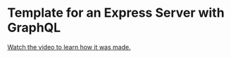# Template for an Express Server with GraphQL

[Watch the video to learn how it was made.](https://youtu.be/Ffl1oWjSUF4)
